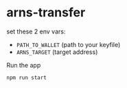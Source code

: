 # arns-transfer

set these 2 env vars: 

- `PATH_TO_WALLET` (path to your keyfile)
- `ARNS_TARGET` (target address)

Run the app

`npm run start`